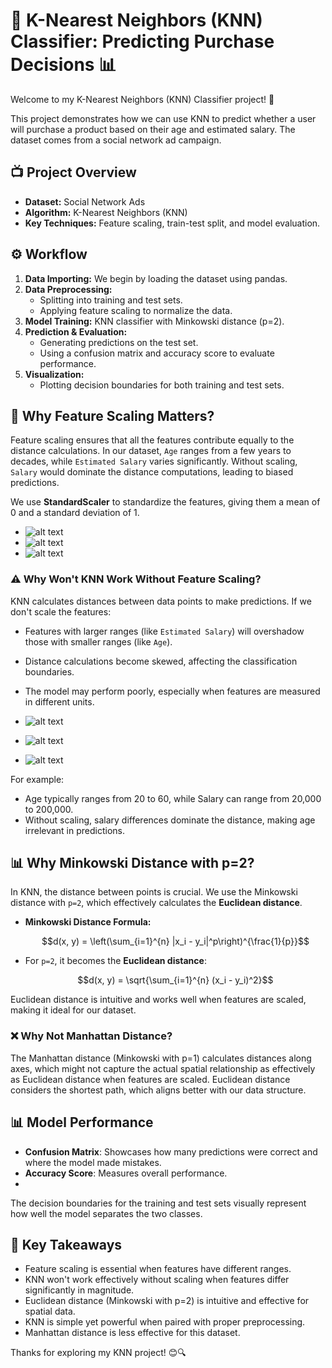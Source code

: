 # 🚀 **K-Nearest Neighbors (KNN) Classifier: Predicting Purchase Decisions** 📊

Welcome to my K-Nearest Neighbors (KNN) Classifier project! 🚀

This project demonstrates how we can use KNN to predict whether a user will purchase a product based on their age and estimated salary. The dataset comes from a social network ad campaign.

## 📺️ Project Overview

- **Dataset:** Social Network Ads
- **Algorithm:** K-Nearest Neighbors (KNN)
- **Key Techniques:** Feature scaling, train-test split, and model evaluation.

## ⚙️ Workflow

1. **Data Importing:** We begin by loading the dataset using pandas.
2. **Data Preprocessing:**
   - Splitting into training and test sets.
   - Applying feature scaling to normalize the data.
3. **Model Training:** KNN classifier with Minkowski distance (p=2).
4. **Prediction & Evaluation:**
   - Generating predictions on the test set.
   - Using a confusion matrix and accuracy score to evaluate performance.
5. **Visualization:**
   - Plotting decision boundaries for both training and test sets.

## 🌛 Why Feature Scaling Matters?

Feature scaling ensures that all the features contribute equally to the distance calculations. In our dataset, `Age` ranges from a few years to decades, while `Estimated Salary` varies significantly. Without scaling, `Salary` would dominate the distance computations, leading to biased predictions.

We use **StandardScaler** to standardize the features, giving them a mean of 0 and a standard deviation of 1.
- ![alt text](https://github.com/tanveerj5/K-Nearest-Neighbors-KNN-Classifier-Predicting-Purchase-Decisions/blob/main/train%20resolution%20with%20feature-scaling.png)
- ![alt text](https://github.com/tanveerj5/K-Nearest-Neighbors-KNN-Classifier-Predicting-Purchase-Decisions/blob/main/test%20resolution%20with%20feature-scaling.png)
- ![alt text](https://github.com/tanveerj5/K-Nearest-Neighbors-KNN-Classifier-Predicting-Purchase-Decisions/blob/main/output%20with%20feature-scaling.png)

### ⚠️ Why Won't KNN Work Without Feature Scaling?

KNN calculates distances between data points to make predictions. If we don't scale the features:

- Features with larger ranges (like `Estimated Salary`) will overshadow those with smaller ranges (like `Age`).
- Distance calculations become skewed, affecting the classification boundaries.
- The model may perform poorly, especially when features are measured in different units.
  
- ![alt text](https://github.com/tanveerj5/K-Nearest-Neighbors-KNN-Classifier-Predicting-Purchase-Decisions/blob/main/train%20resolution%20without%20feature-scaling.png)
- ![alt text](https://github.com/tanveerj5/K-Nearest-Neighbors-KNN-Classifier-Predicting-Purchase-Decisions/blob/main/test%20resolution%20without%20feature-scaling.png)
- ![alt text](https://github.com/tanveerj5/K-Nearest-Neighbors-KNN-Classifier-Predicting-Purchase-Decisions/blob/main/output%20without%20feature-scaling.png)

For example:
- Age typically ranges from 20 to 60, while Salary can range from 20,000 to 200,000.
- Without scaling, salary differences dominate the distance, making age irrelevant in predictions.

## 📊 Why Minkowski Distance with p=2?

In KNN, the distance between points is crucial. We use the Minkowski distance with `p=2`, which effectively calculates the **Euclidean distance**.

- **Minkowski Distance Formula:**

  $$d(x, y) = \left(\sum_{i=1}^{n} |x_i - y_i|^p\right)^{\frac{1}{p}}$$

- For `p=2`, it becomes the **Euclidean distance**:

  $$d(x, y) = \sqrt{\sum_{i=1}^{n} (x_i - y_i)^2}$$

Euclidean distance is intuitive and works well when features are scaled, making it ideal for our dataset.

### ❌ Why Not Manhattan Distance?

The Manhattan distance (Minkowski with p=1) calculates distances along axes, which might not capture the actual spatial relationship as effectively as Euclidean distance when features are scaled. Euclidean distance considers the shortest path, which aligns better with our data structure.

## 📊 Model Performance

- **Confusion Matrix**: Showcases how many predictions were correct and where the model made mistakes.
- **Accuracy Score**: Measures overall performance.
- 
The decision boundaries for the training and test sets visually represent how well the model separates the two classes.

## 🚀 Key Takeaways

- Feature scaling is essential when features have different ranges.
- KNN won't work effectively without scaling when features differ significantly in magnitude.
- Euclidean distance (Minkowski with p=2) is intuitive and effective for spatial data.
- KNN is simple yet powerful when paired with proper preprocessing.
- Manhattan distance is less effective for this dataset.

Thanks for exploring my KNN project! 😊🔍
